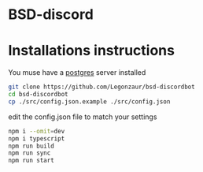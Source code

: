# BSD-discord


# Installations instructions

You muse have a [postgres](https://www.postgresql.org/) server installed
```bash
git clone https://github.com/Legonzaur/bsd-discordbot
cd bsd-discordbot
cp ./src/config.json.example ./src/config.json
```

edit the config.json file to match your settings 

```bash
npm i --omit=dev
npm i typescript
npm run build
npm run sync
npm run start
```